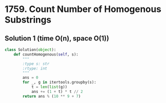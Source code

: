 # 1759. Count Number of Homogenous Substrings

## Solution 1 (time O(n), space O(1))

```python
class Solution(object):
    def countHomogenous(self, s):
        """
        :type s: str
        :rtype: int
        """
        ans = 0
        for _, g in itertools.groupby(s):
            t = len(list(g))
            ans += (1 + t) * t // 2
        return ans % (10 ** 9 + 7)
```
